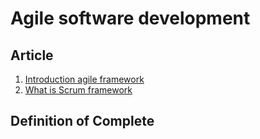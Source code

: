 # Agile software development

## Article

1. [Introduction agile framework](https://www.productplan.com/glossary/agile-framework/)
2. [What is Scrum framework](https://www.scrum.org/resources/what-is-scrum)

## Definition of Complete
